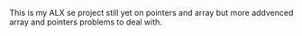 This is my ALX se project still yet on pointers and array but more addvenced array and pointers problems to deal with.
